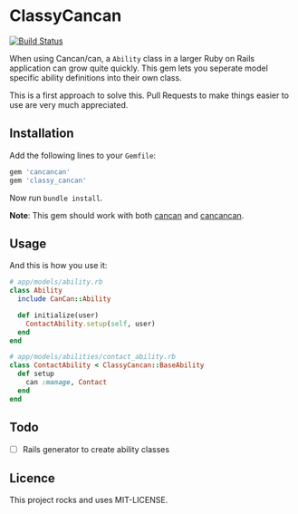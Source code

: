 # ClassyCancan

[![Build Status](https://travis-ci.org/neckhair/classy_cancan.svg)](https://travis-ci.org/neckhair/classy_cancan)

When using Cancan/can, a `Ability` class in a larger Ruby on Rails application can grow quite quickly.
This gem lets you seperate model specific ability definitions into their own class.

This is a first approach to solve this. Pull Requests to make things easier to use are very much appreciated.

## Installation

Add the following lines to your `Gemfile`:

```ruby
gem 'cancancan'
gem 'classy_cancan'
```

Now run `bundle install`.

**Note**: This gem should work with both [cancan](https://github.com/ryanb/cancan) and
[cancancan](https://github.com/CanCanCommunity/cancancan).

## Usage

And this is how you use it:

```ruby
# app/models/ability.rb
class Ability
  include CanCan::Ability

  def initialize(user)
    ContactAbility.setup(self, user)
  end
end

# app/models/abilities/contact_ability.rb
class ContactAbility < ClassyCancan::BaseAbility
  def setup
    can :manage, Contact
  end
end
```

## Todo

- [ ] Rails generator to create ability classes

## Licence

This project rocks and uses MIT-LICENSE.
